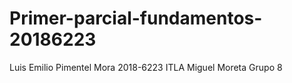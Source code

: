 # Primer-parcial-fundamentos-20186223
Luis Emilio Pimentel Mora
2018-6223
ITLA
Miguel Moreta
Grupo 8
